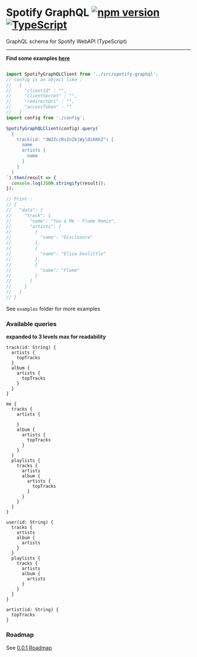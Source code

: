 # Spotify GraphQL [![npm version](https://badge.fury.io/js/spotify-graphql.svg)](https://badge.fury.io/js/spotify-graphql) [![TypeScript](https://badges.frapsoft.com/typescript/code/typescript.svg?v=101)](https://github.com/ellerbrock/typescript-badges/)
GraphQL schema for Spotify WebAPI (TypeScript)

--------

**Find some examples [here](https://github.com/thefrenchhouse/spotify-graphql-examples)**

```typescript

import SpotifyGraphQLClient from '../src/spotify-graphql';
// config is an object like :
//   {
//     "clientId" : "",
//     "clientSecret" : "",
//     "redirectUri" : "",
//     "accessToken" : ""
//   }
import config from './config';

SpotifyGraphQLClient(config).query(`
  {
    track(id: "3W2ZcrRsInZbjWylOi6KhZ") {
      name
      artists {
        name
      }
    }
  }
`).then(result => {
  console.log(JSON.stringify(result));
});

// Print : 
// {
//   "data": {
//     "track": {
//       "name": "You & Me - Flume Remix",
//       "artists": [
//         {
//           "name": "Disclosure"
//         },
//         {
//           "name": "Eliza Doolittle"
//         },
//         {
//           "name": "Flume"
//         }
//       ]
//     }
//   }
// }

```

See `examples` folder for more examples

### Available queries
**expanded to 3 levels max for readability**
```
track(id: String) {
  artists {
    topTracks
  }
  album {
    artists {
      topTracks
    }
  }
}

me {
  tracks {
    artists {

    }
    album {
      artists {
        topTracks
      }
    }
  }
  playlists {
    tracks {
      artists
      album {
        artists {
          topTracks
        }
      }
    }
  }
}

user(id: String) {
  tracks {
    artists
    album {
      artists
    }
  }
  playlists {
    tracks {
      artists
      album {
        artists
      }
    }
  }
}

artist(id: String) {
  topTracks
}
```


### Roadmap

See [0.0.1 Roadmap](https://github.com/thefrenchhouse/spotify-graphql/pull/3)
